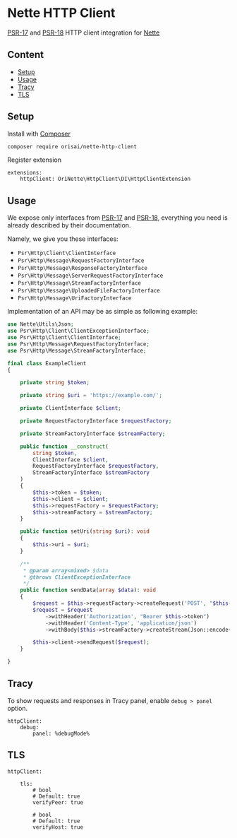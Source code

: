 # Nette HTTP Client

[PSR-17](https://www.php-fig.org/psr/psr-17/) and [PSR-18](https://www.php-fig.org/psr/psr-18/) HTTP client integration
for [Nette](https://nette.org)

## Content

- [Setup](#setup)
- [Usage](#usage)
- [Tracy](#tracy)
- [TLS](#tls)

## Setup

Install with [Composer](https://getcomposer.org)

```sh
composer require orisai/nette-http-client
```

Register extension

```neon
extensions:
	httpClient: OriNette\HttpClient\DI\HttpClientExtension
```

## Usage

We expose only interfaces from [PSR-17](https://www.php-fig.org/psr/psr-17/)
and [PSR-18](https://www.php-fig.org/psr/psr-18/), everything you need is already described by their documentation.

Namely, we give you these interfaces:

- `Psr\Http\Client\ClientInterface`
- `Psr\Http\Message\RequestFactoryInterface`
- `Psr\Http\Message\ResponseFactoryInterface`
- `Psr\Http\Message\ServerRequestFactoryInterface`
- `Psr\Http\Message\StreamFactoryInterface`
- `Psr\Http\Message\UploadedFileFactoryInterface`
- `Psr\Http\Message\UriFactoryInterface`

Implementation of an API may be as simple as following example:

```php
use Nette\Utils\Json;
use Psr\Http\Client\ClientExceptionInterface;
use Psr\Http\Client\ClientInterface;
use Psr\Http\Message\RequestFactoryInterface;
use Psr\Http\Message\StreamFactoryInterface;

final class ExampleClient
{

	private string $token;

	private string $uri = 'https://example.com/';

	private ClientInterface $client;

	private RequestFactoryInterface $requestFactory;

	private StreamFactoryInterface $streamFactory;

	public function __construct(
		string $token,
		ClientInterface $client,
		RequestFactoryInterface $requestFactory,
		StreamFactoryInterface $streamFactory
	)
	{
		$this->token = $token;
		$this->client = $client;
		$this->requestFactory = $requestFactory;
		$this->streamFactory = $streamFactory;
	}

	public function setUri(string $uri): void
	{
		$this->uri = $uri;
	}

	/**
	 * @param array<mixed> $data
	 * @throws ClientExceptionInterface
	 */
	public function sendData(array $data): void
	{
		$request = $this->requestFactory->createRequest('POST', "$this->uri/api/v1/data");
		$request = $request
			->withHeader('Authorization', "Bearer $this->token")
			->withHeader('Content-Type', 'application/json')
			->withBody($this->streamFactory->createStream(Json::encode($data)));

		$this->client->sendRequest($request);
	}

}
```

## Tracy

To show requests and responses in Tracy panel, enable `debug > panel` option.

```neon
httpClient:
	debug:
		panel: %debugMode%
```

## TLS

```neon
httpClient:

	tls:
		# bool
		# Default: true
		verifyPeer: true

		# bool
		# Default: true
		verifyHost: true
```
